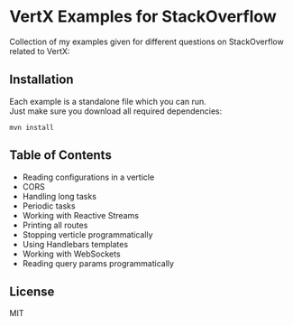 # VertX Examples for StackOverflow

Collection of my examples given for different questions on StackOverflow related to VertX:

## Installation
Each example is a standalone file which you can run. <br />
Just make sure you download all required dependencies:

```
mvn install
```

## Table of Contents
* Reading configurations in a verticle
* CORS
* Handling long tasks
* Periodic tasks
* Working with Reactive Streams
* Printing all routes
* Stopping verticle programmatically
* Using Handlebars templates
* Working with WebSockets
* Reading query params programmatically


## License
MIT

